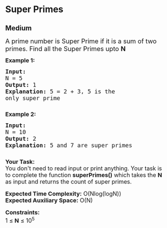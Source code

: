 # Super Primes
## Medium 
<div class="problem-statement" style="user-select: auto;">
                <p style="user-select: auto;"></p><p style="user-select: auto;"><span style="font-size: 20px; user-select: auto;">A prime number is Super Prime if it is a sum of two primes. Find all the Super Primes upto <strong style="user-select: auto;">N</strong></span></p>

<p style="user-select: auto;"><span style="font-size: 18px; user-select: auto;"><strong style="user-select: auto;">Example 1:</strong></span></p>

<pre style="user-select: auto;"><span style="font-size: 18px; user-select: auto;"><strong style="user-select: auto;">Input:</strong>
N = 5
<strong style="user-select: auto;">Output:</strong> 1
<strong style="user-select: auto;">Explanation: </strong>5 = 2 + 3, 5 is the
only super prime</span>

</pre>

<p style="user-select: auto;"><strong style="user-select: auto;"><span style="font-size: 18px; user-select: auto;">Example 2:</span></strong></p>

<pre style="user-select: auto;"><span style="font-size: 18px; user-select: auto;"><strong style="user-select: auto;">Input:</strong>
N = 10 
<strong style="user-select: auto;">Output:</strong> 2
<strong style="user-select: auto;">Explanation: </strong>5 and 7 are super primes</span>
</pre>

<p style="user-select: auto;"><br style="user-select: auto;">
<span style="font-size: 18px; user-select: auto;"><strong style="user-select: auto;">Your Task:&nbsp;&nbsp;</strong><br style="user-select: auto;">
You don't need to read input or print anything. Your task is to complete the function <strong style="user-select: auto;">superPrimes()</strong>&nbsp;which takes the <strong style="user-select: auto;">N </strong>as input and returns the count of super primes.</span><br style="user-select: auto;">
<br style="user-select: auto;">
<span style="font-size: 18px; user-select: auto;"><strong style="user-select: auto;">Expected Time Complexity:</strong> O(Nlog(logN))<br style="user-select: auto;">
<strong style="user-select: auto;">Expected Auxiliary Space:</strong> O(N)</span><br style="user-select: auto;">
<br style="user-select: auto;">
<span style="font-size: 18px; user-select: auto;"><strong style="user-select: auto;">Constraints:</strong><br style="user-select: auto;">
1 ≤ <strong style="user-select: auto;">N</strong> ≤ 10<sup style="user-select: auto;">5</sup></span></p>
 <p style="user-select: auto;"></p>
            </div>